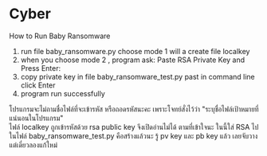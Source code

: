 # Cyber
How to Run Baby Ransomware

1. run file baby_ransomware.py choose mode 1 will a create file localkey
2. when you choose mode 2 , program ask: Paste RSA Private Key and Press Enter:
3. copy private key in file baby_ransomware_test.py past in command line click Enter
4. program run successfully

โปรแกรมจะไม่ถามชื่อไฟล์ที่จะเข้ารหัส หรือถอดรหัสนะคะ เพราะโจทย์สั่งไว้ว่า "ระบุชื่อไฟล์เป้าหมายที่แน่นอนในโปรแกรม"  
ไฟล์ localkey ถูกเข้ารหัสด้วย rsa public key จึงเปิดอ่านไม่ได้ ตามที่เข้าใจนะ
ในนี้ใส่ RSA ไปในไฟล์ baby_ransomware_test.py คือสร้างแล้วนะ รู้ pv key และ pb key แล้ว เลยจับวาง แต่เดี๋ยวลองแก้ใหม่
